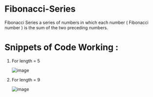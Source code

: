 # Fibonacci-Series

Fibonacci Series a series of numbers in which each number ( Fibonacci number ) is the sum of the two preceding numbers.

# Snippets of Code Working :
1. For length = 5
   
   ![image](https://github.com/AshmanSodhi/Fibonacci-Series/assets/132582176/a6cb8e72-1438-483b-b183-ff0c51e0b9ee)

3. For length = 9
   
   ![image](https://github.com/AshmanSodhi/Fibonacci-Series/assets/132582176/f19f3d91-0213-4b88-bf93-b7e68fd253c4)
